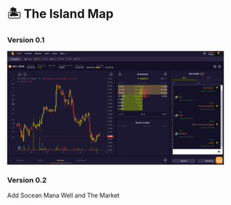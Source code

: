 # 🏝 The Island Map

### Version 0.1

![](<../../.gitbook/assets/image (12) (1) (1) (1).png>)

### Version 0.2

Add Socean Mana Well and The Market
